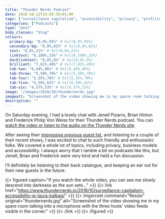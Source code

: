```yaml
---
title: "Thunder Nerds Podcast"
date: 2018-10-22T14:50:35+01:00
tags: ["surveillance capitalism", "accessibility", "privacy", "profiling"]
categories: ["Podcasts"]
type: "post"
body_classes: "blog"
colours:
  primary-bg: "0,0%,95%" # hsl(0,0%,95%)
  secondary-bg: "0,0%,82%" # hsl(0,0%,82%)
  text: "0,0%,21%" # hsl(0,0%,21%)
  linktext: "0,100%,33%" # hsl(0,100%,33%)
  darklinktext: "0,0%,0%" # hsl(0,0%,0%)
  brilliant: "7,81%,49%" # hsl(7,81%,49%)
  tab-two: "6,44%,86%" # hsl(6,44%,86%)
  tab-three: "5,50%,78%" # hsl(5,50%,78%)
  tab-four: "5,55%,70%" # hsl(5,55%,70%)
  tab-five: "6,59%,62%" # hsl(6,59%,62%)
  tab-six: "4,57%,53%" # hsl(4,57%,53%)
image: "/images/2018/10/thundernerds.jpg"
imagealt: "Screenshot of the video showing me in my spare room talking into a microphone with the three hosts’ video feeds visible in the corner."
description: ""
---
```


On Saturday evening, I had a lovely chat with Jenell Pizarro, Brian Hinton and  Frederick Philip Von Weiss for their Thunder Nerds podcast. You can [watch the video or listen to the audio on the Thunder Nerds site](https://www.thundernerds.io/2018/10/surveillance-capitalism-accessibility-w-laura-kalbag/).<!--more-->

After seeing their [impressive previous guest list](https://www.thundernerds.io), and listening to a couple of their recent shows, I was excited to chat to such friendly and enthusiastic folks. We covered a whole lot of topics, including privacy, business models and accessibility. I always worry that I ramble a bit on podcasts like this, but Jenell, Brian and Frederick were very kind and held a fun discussion.

I’ll definitely be listening to their back catalogue, and keeping an ear out for their new guests in the future.

{{< figured caption="If you watch the whole video, you can see me slowly descend into darkness as the sun sets…" >}}
  {{< link href="https://www.thundernerds.io/2018/10/surveillance-capitalism-accessibility-w-laura-kalbag/" >}}
    {{< imgsrcset command="Resize" original="thundernerds.jpg" alt="Screenshot of the video showing me in my spare room talking into a microphone with the three hosts’ video feeds visible in the corner." >}}
  {{< /link >}}
{{< /figured >}}
